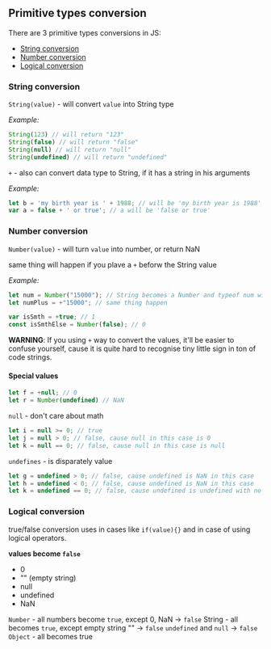 ## Primitive types conversion
There are 3 primitive types conversions in JS:
 * [String conversion]()
 * [Number conversion]()
 * [Logical conversion]()

### String conversion
`String(value)` - will convert `value` into String type

*Example:*
```javascript
String(123) // will return "123"
String(false) // will return "false"
String(null) // will return "null"
String(undefined) // will return "undefined"
```

`+` - also can convert data type to String, if it has a string in his arguments

*Example:*
```javascript
let b = 'my birth year is ' + 1988; // will be 'my birth year is 1988'
var a = false + ' or true'; // a will be 'false or true'
```

### Number conversion
`Number(value)` - will turn `value` into number, or return NaN

same thing will happen if you plave a `+` beforw the String value

*Example:*
```javascript
let num = Number("15000"); // String becomes a Number and typeof num will return Number
let numPlus = +"15000"; // same thing happen

var isSmth = +true; // 1
const isSmthElse = Number(false); // 0
```

**WARNING**:
If you using `+` way to convert the values, it'll be easier to confuse yourself, cause it is quite hard to recognise tiny little sign in ton of code strings.

#### Special values
```javascript
let f = +null; // 0
let r = Number(undefined) // NaN
```

`null` - don't care about math
```javascript
let i = null >= 0; // true
let j = null > 0; // false, cause null in this case is 0
let k = null == 0; // false, cause null in this case is null
```

`undefines` - is disparately value
```javascript
let g = undefined > 0; // false, cause undefined is NaN in this case 
let h = undefined < 0; // false, cause undefined is NaN in this case 
let k = undefined == 0; // false, cause undefined is undefined with no conversions
```

### Logical conversion
true/false conversion uses in cases like `if(value){}` and in case of using logical operators.

**values become `false`**
 * 0
 * "" (empty string)
 * null
 * undefined
 * NaN
 
`Number` - all numbers become `true`, except 0, NaN -> `false`
String - all becomes `true`, except empty string "" -> `false`
`undefined` and `null` -> `false`
`Object` - all becomes true